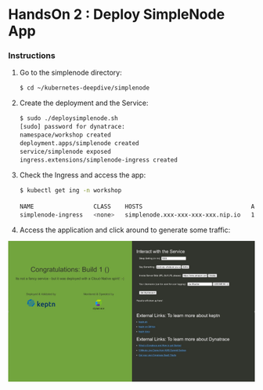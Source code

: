 # HandsOn 2 : Deploy SimpleNode App


### Instructions

1.   Go to the simplenode directory:


     ```bash
     $ cd ~/kubernetes-deepdive/simplenode
     ```

1.   Create the deployment and the Service:

     ```bash
	 $ sudo ./deploysimplenode.sh
     [sudo] password for dynatrace:
     namespace/workshop created
     deployment.apps/simplenode created
     service/simplenode exposed
     ingress.extensions/simplenode-ingress created
	 ```
 
1.   Check the Ingress and access the app: 

     ```bash
     $ kubectl get ing -n workshop
     
	 NAME                 CLASS    HOSTS                               ADDRESS     PORTS     AGE
     simplenode-ingress   <none>   simplenode.xxx-xxx-xxx-xxx.nip.io   127.0.0.1   80, 443   2m31s

	 ```

1.   Access the application and click around to generate some traffic:



![SimpleNodeApp](/img/simple-node-app.PNG)
